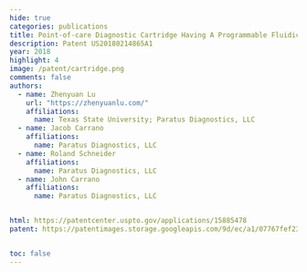 ```yaml
---
hide: true
categories: publications
title: Point-of-care Diagnostic Cartridge Having A Programmable Fluidic Wicking Network
description: Patent US20180214865A1
year: 2018
highlight: 4
image: /patent/cartridge.png
comments: false
authors:
  - name: Zhenyuan Lu
    url: "https://zhenyuanlu.com/"
    affiliations:
      name: Texas State University; Paratus Diagnostics, LLC
  - name: Jacob Carrano
    affiliations:
      name: Paratus Diagnostics, LLC
  - name: Roland Schneider
    affiliations:
      name: Paratus Diagnostics, LLC
  - name: John Carrano
    affiliations:
      name: Paratus Diagnostics, LLC


html: https://patentcenter.uspto.gov/applications/15885478
patent: https://patentimages.storage.googleapis.com/9d/ec/a1/07767fef233412/US20180214865A1.pdf


toc: false
---
```

